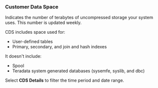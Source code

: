 ### Customer Data Space

Indicates the number of terabytes of uncompressed storage your system uses. This number is updated weekly.

CDS includes space used for:
- User-defined tables
- Primary, secondary, and join and hash indexes

It doesn't include:
- Spool
- Teradata system generated databases (sysemfe, syslib, and dbc)

Select **CDS Details** to filter the time period and date range.